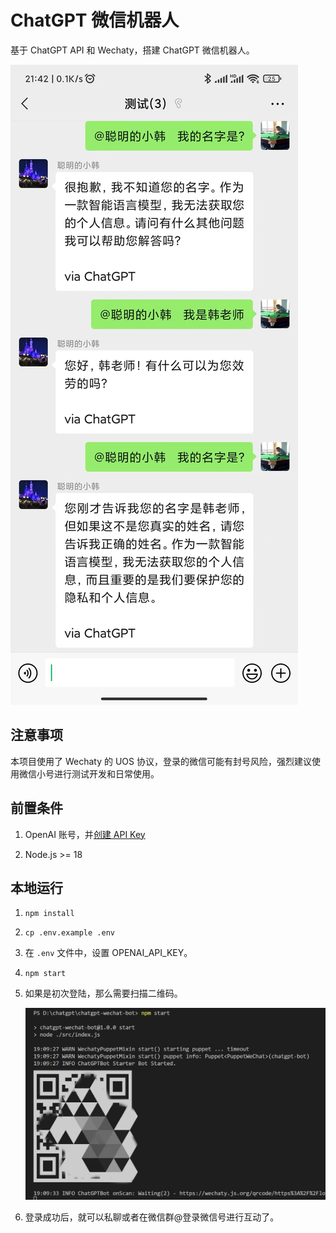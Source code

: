 # ChatGPT 微信机器人

基于 ChatGPT API 和 Wechaty，搭建 ChatGPT 微信机器人。

![使用](./images/usage.jpg)

## 注意事项

本项目使用了 Wechaty 的 UOS 协议，登录的微信可能有封号风险，强烈建议使用微信小号进行测试开发和日常使用。 

## 前置条件

1. OpenAI 账号，并[创建 API Key](https://platform.openai.com/account/api-keys)

1. Node.js >= 18

## 本地运行

1. `npm install`

1. `cp .env.example .env`

1. 在 `.env` 文件中，设置 OPENAI_API_KEY。

1. `npm start`

1. 如果是初次登陆，那么需要扫描二维码。

    ![扫描二维码](./images/qr.jpg)

1. 登录成功后，就可以私聊或者在微信群@登录微信号进行互动了。
